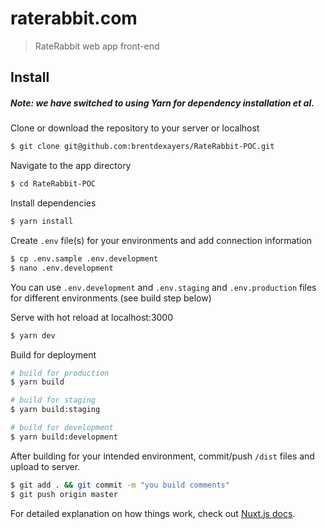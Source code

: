 # raterabbit.com

> RateRabbit web app front-end

## Install

##### Note: we have switched to using Yarn for dependency installation et al.

Clone or download the repository to your server or localhost
``` bash
$ git clone git@github.com:brentdexayers/RateRabbit-POC.git
```

Navigate to the app directory
``` bash
$ cd RateRabbit-POC
```

Install dependencies
``` bash
$ yarn install
```

Create `.env` file(s) for your environments and add connection information
``` bash
$ cp .env.sample .env.development
$ nano .env.development
```
You can use `.env.development` and `.env.staging` and `.env.production` files for different environments (see build step below)

Serve with hot reload at localhost:3000
``` bash
$ yarn dev
```

Build for deployment
``` bash
# build for production
$ yarn build

# build for staging
$ yarn build:staging

# build for development
$ yarn build:development
```

After building for your intended environment, commit/push `/dist` files and upload to server.
``` bash
$ git add . && git commit -m "you build comments"
$ git push origin master
```

For detailed explanation on how things work, check out [Nuxt.js docs](https://nuxtjs.org).
